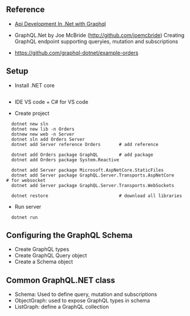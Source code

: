 ## Reference
- [Api Development In .Net with Graphql](https://www.linkedin.com/learning/api-development-in-dot-net-with-graphql/using-exercise-files)

- GraphQL.Net by Joe McBride (http://github.com/joemcbride)
  Creating GraphQL endpoint supporting queryies, mutation and subscriptions

- https://github.com/graphql-dotnet/example-orders

## Setup
- Install .NET core
```
```
- IDE
  VS code + C# for VS code

- Create project
```
  dotnet new sln
  dotnet new lib -n Orders
  dotnew new web -n Server
  dotnet sln add Orders Server
  dotnet add Server reference Orders       # add reference
  
  dotnet add Orders package GraphQL        # add package
  dotnet add Orders package System.Reactive

  dotnet add Server package Microsoft.AspNetCore.StaticFiles
  dotnet add Server package GraphQL.Server.Transports.AspNetCore      # for websocket
  dotnet add Server package GraphQL.Server.Transports.WebSockets

  dotnet restore                           # download all libraries
```
- Run server
```
  dotnet run
```

## Configuring the GraphQL Schema
- Create GraphQL types
- Create GraphQL Query object
- Create a Schema object 


## Common GraphQL.NET class
- Schema: Used to define query, mutation and subscriptions
- ObjectGraph<T>: used to expose GraphQL types in schema
- ListGraph<T>: define a GraphQL collection
